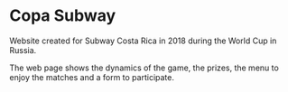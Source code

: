 # Copa Subway 

Website created for Subway Costa Rica in 2018 during the World Cup in Russia.

The web page shows the dynamics of the game, the prizes, the menu to enjoy the matches and a form to participate.

